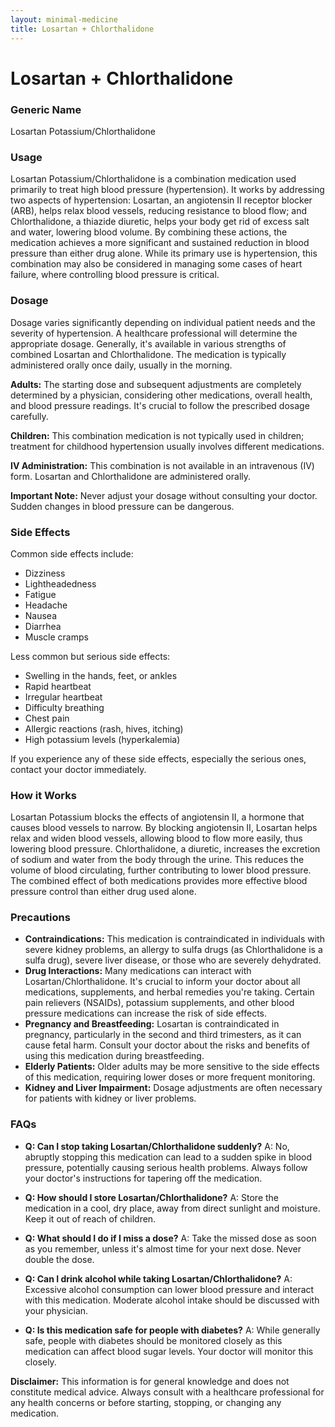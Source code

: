 ```yaml
---
layout: minimal-medicine
title: Losartan + Chlorthalidone
---
```


# Losartan + Chlorthalidone
### Generic Name
Losartan Potassium/Chlorthalidone

### Usage

Losartan Potassium/Chlorthalidone is a combination medication used primarily to treat high blood pressure (hypertension).  It works by addressing two aspects of hypertension: Losartan, an angiotensin II receptor blocker (ARB), helps relax blood vessels, reducing resistance to blood flow; and Chlorthalidone, a thiazide diuretic, helps your body get rid of excess salt and water, lowering blood volume.  By combining these actions, the medication achieves a more significant and sustained reduction in blood pressure than either drug alone.  While its primary use is hypertension, this combination may also be considered in managing some cases of heart failure, where controlling blood pressure is critical.


### Dosage

Dosage varies significantly depending on individual patient needs and the severity of hypertension.  A healthcare professional will determine the appropriate dosage.  Generally, it's available in various strengths of combined Losartan and Chlorthalidone.  The medication is typically administered orally once daily, usually in the morning.

**Adults:**  The starting dose and subsequent adjustments are completely determined by a physician, considering other medications, overall health, and blood pressure readings.  It's crucial to follow the prescribed dosage carefully.

**Children:**  This combination medication is not typically used in children; treatment for childhood hypertension usually involves different medications.

**IV Administration:** This combination is not available in an intravenous (IV) form. Losartan and Chlorthalidone are administered orally.

**Important Note:**  Never adjust your dosage without consulting your doctor.  Sudden changes in blood pressure can be dangerous.


### Side Effects

Common side effects include:

* Dizziness
* Lightheadedness
* Fatigue
* Headache
* Nausea
* Diarrhea
* Muscle cramps


Less common but serious side effects:

* Swelling in the hands, feet, or ankles
* Rapid heartbeat
* Irregular heartbeat
* Difficulty breathing
* Chest pain
* Allergic reactions (rash, hives, itching)
* High potassium levels (hyperkalemia)

If you experience any of these side effects, especially the serious ones, contact your doctor immediately.


### How it Works

Losartan Potassium blocks the effects of angiotensin II, a hormone that causes blood vessels to narrow. By blocking angiotensin II, Losartan helps relax and widen blood vessels, allowing blood to flow more easily, thus lowering blood pressure.  Chlorthalidone, a diuretic, increases the excretion of sodium and water from the body through the urine.  This reduces the volume of blood circulating, further contributing to lower blood pressure. The combined effect of both medications provides more effective blood pressure control than either drug used alone.


### Precautions

* **Contraindications:**  This medication is contraindicated in individuals with severe kidney problems, an allergy to sulfa drugs (as Chlorthalidone is a sulfa drug), severe liver disease, or those who are severely dehydrated.
* **Drug Interactions:**  Many medications can interact with Losartan/Chlorthalidone. It's crucial to inform your doctor about all medications, supplements, and herbal remedies you're taking.  Certain pain relievers (NSAIDs), potassium supplements, and other blood pressure medications can increase the risk of side effects.
* **Pregnancy and Breastfeeding:**  Losartan is contraindicated in pregnancy, particularly in the second and third trimesters, as it can cause fetal harm.  Consult your doctor about the risks and benefits of using this medication during breastfeeding.
* **Elderly Patients:**  Older adults may be more sensitive to the side effects of this medication, requiring lower doses or more frequent monitoring.
* **Kidney and Liver Impairment:**  Dosage adjustments are often necessary for patients with kidney or liver problems.


### FAQs

* **Q: Can I stop taking Losartan/Chlorthalidone suddenly?**  A: No, abruptly stopping this medication can lead to a sudden spike in blood pressure, potentially causing serious health problems. Always follow your doctor's instructions for tapering off the medication.

* **Q: How should I store Losartan/Chlorthalidone?**  A: Store the medication in a cool, dry place, away from direct sunlight and moisture. Keep it out of reach of children.

* **Q: What should I do if I miss a dose?**  A: Take the missed dose as soon as you remember, unless it's almost time for your next dose.  Never double the dose.

* **Q: Can I drink alcohol while taking Losartan/Chlorthalidone?**  A:  Excessive alcohol consumption can lower blood pressure and interact with this medication. Moderate alcohol intake should be discussed with your physician.

* **Q: Is this medication safe for people with diabetes?** A: While generally safe, people with diabetes should be monitored closely as this medication can affect blood sugar levels.  Your doctor will monitor this closely.

**Disclaimer:** This information is for general knowledge and does not constitute medical advice.  Always consult with a healthcare professional for any health concerns or before starting, stopping, or changing any medication.
